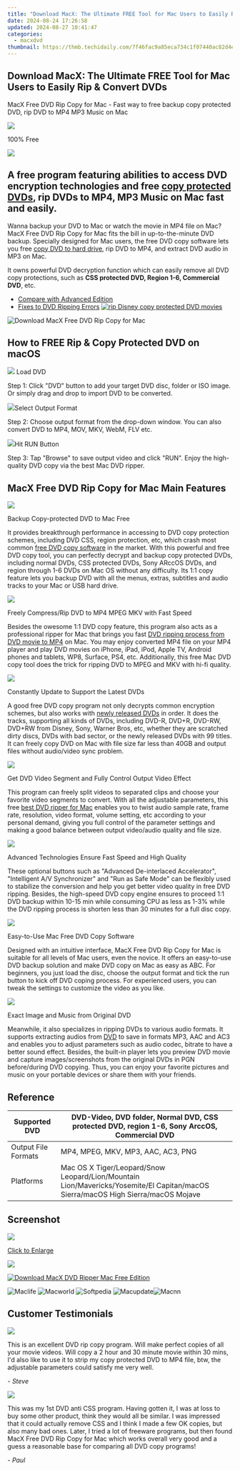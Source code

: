 ```yaml
---
title: "Download MacX: The Ultimate FREE Tool for Mac Users to Easily Rip & Convert DVDs"
date: 2024-08-24 17:26:58
updated: 2024-08-27 10:41:47
categories:
  - macxdvd
thumbnail: https://thmb.techidaily.com/7f46fac9a85eca734c1f07440ac82d4e70260de3231ef2557f357bda5f1ea303.jpg
---
```


## Download MacX: The Ultimate FREE Tool for Mac Users to Easily Rip & Convert DVDs

MacX Free DVD Rip Copy for Mac \- Fast way to free backup copy protected DVD, rip DVD to MP4 MP3 Music on Mac

![](https://www.macxdvd.com/dvd-rip-copy-for-mac-free/../face/dvd-rip-copy-pic.jpg) 

100% Free

![](https://www.macxdvd.com/dvd-rip-copy-for-mac-free/../image-jp/flag.png) 

## A free program featuring abilities to access DVD encryption technologies and free [copy protected DVDs](https://tools.techidaily.com/macxdvd/products/), rip DVDs to MP4, MP3 Music on Mac fast and easily.

Wanna backup your DVD to Mac or watch the movie in MP4 file on Mac? MacX Free DVD Rip Copy for Mac fits the bill in up-to-the-minute DVD backup. Specially designed for Mac users, the free DVD copy software lets you free [copy DVD to hard drive](https://tools.techidaily.com/macxdvd/products/), rip DVD to MP4, and extract DVD audio in MP3 on Mac.

It owns powerful DVD decryption function which can easily remove all DVD copy protections, such as **CSS protected DVD, Region 1-6, Commercial DVD**, etc.

* [Compare with Advanced Edition](https://tools.techidaily.com/macxdvd/products/)
* [Fixes to DVD Ripping Errors](https://tools.techidaily.com/macxdvd/products/)
[![rip Disney copy protected DVD movies](https://www.macxdvd.com/dvd-rip-copy-for-mac-free/../image/macxdvdpro-banner-mini.jpg)](https://tools.techidaily.com/macxdvd/products/) 

![Download MacX Free DVD Rip Copy for Mac](https://www.macxdvd.com/dvd-rip-copy-for-mac-free/../image/bottom-download-big.jpg) 

## How to FREE Rip & Copy Protected DVD on macOS

![](https://www.macxdvd.com/dvd-rip-copy-for-mac-free/../i-pic/1.png) Load DVD 

Step 1: Click "DVD" button to add your target DVD disc, folder or ISO image. Or simply drag and drop to import DVD to be converted. 

![](https://www.macxdvd.com/dvd-rip-copy-for-mac-free/../i-pic/2.png)Select Output Format 

Step 2: Choose output format from the drop-down window. You can also convert DVD to MP4, MOV, MKV, WebM, FLV etc. 

![](https://www.macxdvd.com/dvd-rip-copy-for-mac-free/../i-pic/3.png)Hit RUN Button

Step 3: Tap "Browse" to save output video and click "RUN". Enjoy the high-quality DVD copy via the best Mac DVD ripper. 

## MacX Free DVD Rip Copy for Mac Main Features

![](https://www.macxdvd.com/dvd-rip-copy-for-mac-free/image/1.jpg) 

Backup Copy-protected DVD to Mac Free

It provides breakthrough performance in accessing to DVD copy protection schemes, including DVD CSS, region protection, etc, which crash most common [free DVD copy software](https://tools.techidaily.com/macxdvd/products/) in the market. With this powerful and free DVD copy tool, you can perfectly decrypt and backup copy protected DVDs, including normal DVDs, CSS protected DVDs, Sony ARccOS DVDs, and region through 1-6 DVDs on Mac OS without any difficulty. Its 1:1 copy feature lets you backup DVD with all the menus, extras, subtitles and audio tracks to your Mac or USB hard drive. 

![](https://www.macxdvd.com/dvd-rip-copy-for-mac-free/../dvd-to-mp4-converter-for-mac-free/image/7.jpg) 

Freely Compress/Rip DVD to MP4 MPEG MKV with Fast Speed

Besides the owesome 1:1 DVD copy feature, this program also acts as a professional ripper for Mac that brings you fast [DVD ripping process from DVD movie to MP4](https://tools.techidaily.com/macxdvd/products/) on Mac. You may enjoy converted MP4 file on your MP4 player and play DVD movies on iPhone, iPad, iPod, Apple TV, Android phones and tablets, WP8, Surface, PS4, etc. Additionally, this free Mac DVD copy tool does the trick for ripping DVD to MPEG and MKV with hi-fi quality. 

![](https://www.macxdvd.com/dvd-rip-copy-for-mac-free/image/2.jpg) 

Constantly Update to Support the Latest DVDs 

A good free DVD copy program not only decrypts common encryption schemes, but also works with [newly released DVDs](https://tools.techidaily.com/macxdvd/products/) in order. It does the tracks, supporting all kinds of DVDs, including DVD-R, DVD+R, DVD-RW, DVD+RW from Disney, Sony, Warner Bros, etc, whether they are scratched dirty discs, DVDs with bad sector, or the newly released DVDs with 99 titles. It can freely copy DVD on Mac with file size far less than 40GB and output files without audio/video sync problem. 

![](https://www.macxdvd.com/dvd-rip-copy-for-mac-free/image/4.jpg) 

Get DVD Video Segment and Fully Control Output Video Effect

This program can freely split videos to separated clips and choose your favorite video segments to convert. With all the adjustable parameters, this free [best DVD ripper for Mac](https://tools.techidaily.com/macxdvd/products/) enables you to twist audio sample rate, frame rate, resolution, video format, volume setting, etc according to your personal demand, giving you full control of the parameter settings and making a good balance between output video/audio quality and file size. 

![](https://www.macxdvd.com/dvd-rip-copy-for-mac-free/../dvd-ripper-mac-free/image/hdvideo7.jpg) 

Advanced Technologies Ensure Fast Speed and High Quality

These optional buttons such as "Advanced De-interlaced Accelerator", "Intelligent A/V Synchronizer" and "Run as Safe Mode" can be flexibly used to stabilize the conversion and help you get better video quality in free DVD ripping. Besides, the high-speed DVD copy engine ensures to proceed 1:1 DVD backup within 10-15 min while consuming CPU as less as 1-3% while the DVD ripping process is shorten less than 30 minutes for a full disc copy. 

![](https://www.macxdvd.com/dvd-rip-copy-for-mac-free/../dvd-to-mp4-converter-for-mac-free/image/6.jpg) 

 Easy-to-Use Mac Free DVD Copy Software 

Designed with an intuitive interface, MacX Free DVD Rip Copy for Mac is suitable for all levels of Mac users, even the novice. It offers an easy-to-use DVD backup solution and make DVD copy on Mac as easy as ABC. For beginners, you just load the disc, choose the output format and tick the run button to kick off DVD coping process. For experienced users, you can tweak the settings to customize the video as you like. 

![](https://www.macxdvd.com/dvd-rip-copy-for-mac-free/image/3.jpg) 

Exact Image and Music from Original DVD

Meanwhile, it also specializes in ripping DVDs to various audio formats. It supports extracting audios from [DVD](https://tools.techidaily.com/macxdvd/products/) to save in formats MP3, AAC and AC3 and enables you to adjust parameters such as audio codec, bitrate to have a better sound effect. Besides, the built-in player lets you preview DVD movie and capture images/screenshots from the original DVDs in PGN before/during DVD copying. Thus, you can enjoy your favorite pictures and music on your portable devices or share them with your friends. 

## Reference

| Supported DVD       | DVD-Video, DVD folder, Normal DVD, CSS protected DVD, region 1-6, Sony ArccOS, Commercial DVD                                    |
| ------------------- | -------------------------------------------------------------------------------------------------------------------------------- |
| Output File Formats | MP4, MPEG, MKV, MP3, AAC, AC3, PNG                                                                                               |
| Platforms           | Mac OS X Tiger/Leopard/Snow Leopard/Lion/Mountain Lion/Mavericks/Yosemite/El Capitan/macOS Sierra/macOS High Sierra/macOS Mojave |

## Screenshot

![](https://www.macxdvd.com/dvd-rip-copy-for-mac-free/image/screenshot.jpg)

[Click to Enlarge](https://tools.techidaily.com/macxdvd/products/)

![](https://www.macxdvd.com/dvd-rip-copy-for-mac-free/image/screenshot_02.jpg) 

[![Download MacX DVD Ripper Mac Free Edition](https://www.macxdvd.com/dvd-rip-copy-for-mac-free/../image/bottom-download-big.jpg)](https://www.macxdvd.com/download/macx-free-dvd-rip-copy-for-mac.dmg)

![Maclife](https://www.macxdvd.com/dvd-rip-copy-for-mac-free/../i-pic/maclife.gif) ![Macworld](https://www.macxdvd.com/dvd-rip-copy-for-mac-free/../i-pic/macworld.gif) ![Softpedia](https://www.macxdvd.com/dvd-rip-copy-for-mac-free/../i-pic/softpedia.gif) ![Macupdate](https://www.macxdvd.com/dvd-rip-copy-for-mac-free/../i-pic/macupdate.gif)![Macnn](https://www.macxdvd.com/dvd-rip-copy-for-mac-free/../i-pic/macnn.gif)

## Customer Testimonials

![](https://www.macxdvd.com/dvd-rip-copy-for-mac-free/../image/customer-ico.jpg) 

This is an excellent DVD rip copy program. Will make perfect copies of all your movie videos. Will copy a 2 hour and 30 minute movie within 30 mins, I'd also like to use it to strip my copy protected DVD to MP4 file, btw, the adjustable parameters could satisfy me very well.

_\- Steve_ 

![](https://www.macxdvd.com/dvd-rip-copy-for-mac-free/../image/customer-ico.jpg) 

This was my 1st DVD anti CSS program. Having gotten it, I was at loss to buy some other product, think they would all be similar. I was impressed that it could actually remove CSS and I think I made a few OK copies, but also many bad ones. Later, I tried a lot of freeware programs, but then found MacX Free DVD Rip Copy for Mac which works overall very good and a guess a reasonable base for comparing all DVD copy programs!

_\- Paul_

<ins class="adsbygoogle"
     style="display:block"
     data-ad-format="autorelaxed"
     data-ad-client="ca-pub-7571918770474297"
     data-ad-slot="1223367746"></ins>



<ins class="adsbygoogle"
     style="display:block"
     data-ad-client="ca-pub-7571918770474297"
     data-ad-slot="8358498916"
     data-ad-format="auto"
     data-full-width-responsive="true"></ins>
